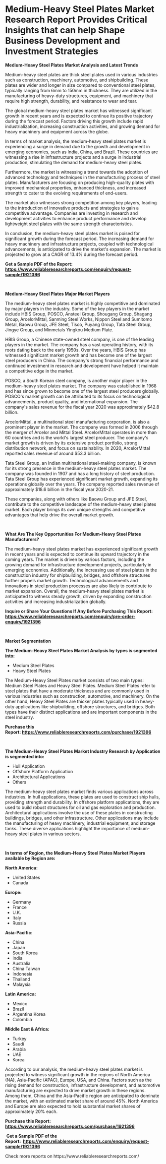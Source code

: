 <p><h1>Medium-Heavy Steel Plates Market Research Report Provides Critical Insights that can help Shape Business Development and Investment Strategies</h1></p><p><strong>Medium-Heavy Steel Plates Market Analysis and Latest Trends</strong></p>
<p><p>Medium-heavy steel plates are thick steel plates used in various industries such as construction, machinery, automotive, and shipbuilding. These plates are wider and longer in size compared to conventional steel plates, typically ranging from 6mm to 150mm in thickness. They are utilized in the manufacturing of heavy-duty structures, equipment, and machinery that require high strength, durability, and resistance to wear and tear.</p><p>The global medium-heavy steel plates market has witnessed significant growth in recent years and is expected to continue its positive trajectory during the forecast period. Factors driving this growth include rapid industrialization, increasing construction activities, and growing demand for heavy machinery and equipment across the globe.</p><p>In terms of market analysis, the medium-heavy steel plates market is experiencing a surge in demand due to the growth and development in emerging economies, such as India, China, and Brazil. These countries are witnessing a rise in infrastructure projects and a surge in industrial production, stimulating the demand for medium-heavy steel plates.</p><p>Furthermore, the market is witnessing a trend towards the adoption of advanced technology and techniques in the manufacturing process of steel plates. Manufacturers are focusing on producing high-quality plates with improved mechanical properties, enhanced thickness, and increased strength to cater to the evolving requirements of end-users.</p><p>The market also witnesses strong competition among key players, leading to the introduction of innovative products and strategies to gain a competitive advantage. Companies are investing in research and development activities to enhance product performance and develop lightweight steel plates with the same strength characteristics.</p><p>In conclusion, the medium-heavy steel plates market is poised for significant growth during the forecast period. The increasing demand for heavy machinery and infrastructure projects, coupled with technological advancements, is anticipated to drive the market's expansion. The market is projected to grow at a CAGR of 13.4% during the forecast period.</p></p>
<p><strong>Get a Sample PDF of the Report:&nbsp; <a href="https://www.reliableresearchreports.com/enquiry/request-sample/1921396">https://www.reliableresearchreports.com/enquiry/request-sample/1921396</a></strong></p>
<p>&nbsp;</p>
<p><strong>Medium-Heavy Steel Plates Major Market Players</strong></p>
<p><p>The medium-heavy steel plates market is highly competitive and dominated by major players in the industry. Some of the key players in the market include HBIS Group, POSCO, Ansteel Group, Shougang Group, Shagang Group, ArcelorMittal, Sanming Steel Works, Nippon Steel and Sumitomo Metal, Baowu Group, JFE Steel, Tisco, Puyang Group, Tata Steel Group, Jingye Group, and Minmetals Yingkou Medium Plate.</p><p>HBIS Group, a Chinese state-owned steel company, is one of the leading players in the market. The company has a vast operating history, with its roots dating back to the early 1950s. Over the years, HBIS Group has witnessed significant market growth and has become one of the largest steel producers in China. The company's strong financial performance and continued investment in research and development have helped it maintain a competitive edge in the market.</p><p>POSCO, a South Korean steel company, is another major player in the medium-heavy steel plates market. The company was established in 1968 and has since grown to become one of the largest steel producers globally. POSCO's market growth can be attributed to its focus on technological advancements, product quality, and international expansion. The company's sales revenue for the fiscal year 2020 was approximately $42.8 billion.</p><p>ArcelorMittal, a multinational steel manufacturing corporation, is also a prominent player in the market. The company was formed in 2006 through the merger of Arcelor and Mittal Steel. ArcelorMittal operates in more than 60 countries and is the world's largest steel producer. The company's market growth is driven by its extensive product portfolio, strong distribution network, and focus on sustainability. In 2020, ArcelorMittal reported sales revenue of around $53.3 billion.</p><p>Tata Steel Group, an Indian multinational steel-making company, is known for its strong presence in the medium-heavy steel plates market. The company was founded in 1907 and has a long history of steel production. Tata Steel Group has experienced significant market growth, expanding its operations globally over the years. The company reported sales revenue of approximately $18.6 billion in the fiscal year 2020-21.</p><p>These companies, along with others like Baowu Group and JFE Steel, contribute to the competitive landscape of the medium-heavy steel plates market. Each player brings its own unique strengths and competitive advantages that help drive the overall market growth.</p></p>
<p>&nbsp;</p>
<p><strong>What Are The Key Opportunities For Medium-Heavy Steel Plates Manufacturers?</strong></p>
<p><p>The medium-heavy steel plates market has experienced significant growth in recent years and is expected to continue its upward trajectory in the coming years. The market is driven by various factors, including the growing demand for infrastructure development projects, particularly in emerging economies. Additionally, the increasing use of steel plates in the construction industry for shipbuilding, bridges, and offshore structures further propels market growth. Technological advancements and innovations in steel production processes are also likely to contribute to market expansion. Overall, the medium-heavy steel plates market is anticipated to witness steady growth, driven by expanding construction activities and increasing industrialization globally.</p></p>
<p><strong>Inquire or Share Your Questions If Any Before Purchasing This Report: <a href="https://www.reliableresearchreports.com/enquiry/pre-order-enquiry/1921396">https://www.reliableresearchreports.com/enquiry/pre-order-enquiry/1921396</a></strong></p>
<p>&nbsp;</p>
<p><strong>Market Segmentation</strong></p>
<p><strong>The Medium-Heavy Steel Plates Market Analysis by types is segmented into:</strong></p>
<p><ul><li>Medium Steel Plates</li><li>Heavy Steel Plates</li></ul></p>
<p><p>The Medium-Heavy Steel Plates market consists of two main types: Medium Steel Plates and Heavy Steel Plates. Medium Steel Plates refer to steel plates that have a moderate thickness and are commonly used in various industries such as construction, automotive, and machinery. On the other hand, Heavy Steel Plates are thicker plates typically used in heavy-duty applications like shipbuilding, offshore structures, and bridges. Both types have their distinct applications and are important components in the steel industry.</p></p>
<p><strong>Purchase this Report:&nbsp;<a href="https://www.reliableresearchreports.com/purchase/1921396">https://www.reliableresearchreports.com/purchase/1921396</a></strong></p>
<p>&nbsp;</p>
<p><strong>The Medium-Heavy Steel Plates Market Industry Research by Application is segmented into:</strong></p>
<p><ul><li>Hull Application</li><li>Offshore Platform Application</li><li>Architectural Applications</li><li>Others</li></ul></p>
<p><p>The medium-heavy steel plates market finds various applications across industries. In hull applications, these plates are used to construct ship hulls, providing strength and durability. In offshore platform applications, they are used to build robust structures for oil and gas exploration and production. Architectural applications involve the use of these plates in constructing buildings, bridges, and other infrastructure. Other applications may include the manufacturing of heavy machinery, industrial equipment, and storage tanks. These diverse applications highlight the importance of medium-heavy steel plates in various sectors.</p></p>
<p>&nbsp;</p>
<p><strong>In terms of Region, the Medium-Heavy Steel Plates Market Players available by Region are:</strong></p>
<p>
    <p> <strong> North America: </strong>
        <ul>
            <li>United States</li>
            <li>Canada</li>
        </ul>
        </p> 
    <p> <strong> Europe: </strong>
        <ul>
            <li>Germany</li>
            <li>France</li>
            <li>U.K.</li>
            <li>Italy</li>
            <li>Russia</li>
        </ul>
        </p> 
    <p> <strong> Asia-Pacific: </strong>
        <ul>
            <li>China</li>
            <li>Japan</li>
            <li>South Korea</li>
            <li>India</li>
            <li>Australia</li>
            <li>China Taiwan</li>
            <li>Indonesia</li>
            <li>Thailand</li>
            <li>Malaysia</li>
        </ul>
        </p> 
    <p> <strong> Latin America: </strong>
        <ul>
            <li>Mexico</li>
            <li>Brazil</li>
            <li>Argentina Korea</li>
            <li>Colombia</li>
        </ul>
        </p> 
    <p> <strong> Middle East & Africa: </strong>
        <ul>
            <li>Turkey</li>
            <li>Saudi</li>
            <li>Arabia</li>
            <li>UAE</li>
            <li>Korea</li>
        </ul>
    </p>
    </p>
<p><p>According to our analysis, the medium-heavy steel plates market is projected to witness significant growth in the regions of North America (NA), Asia-Pacific (APAC), Europe, USA, and China. Factors such as the rising demand for construction, infrastructure development, and automotive manufacturing are expected to drive market growth in these regions. Among them, China and the Asia-Pacific region are anticipated to dominate the market, with an estimated market share of around 45%. North America and Europe are also expected to hold substantial market shares of approximately 20% each.</p></p>
<p><strong>Purchase this Report: <a href="https://www.reliableresearchreports.com/purchase/1921396">https://www.reliableresearchreports.com/purchase/1921396</a></strong></p>
<p>&nbsp;<strong>Get a Sample PDF of the Report:&nbsp;&nbsp;<a href="https://www.reliableresearchreports.com/enquiry/request-sample/1921396">https://www.reliableresearchreports.com/enquiry/request-sample/1921396</a></strong></p>
<p><strong></strong></p>
<p>Check more reports on https://www.reliableresearchreports.com/</p>
